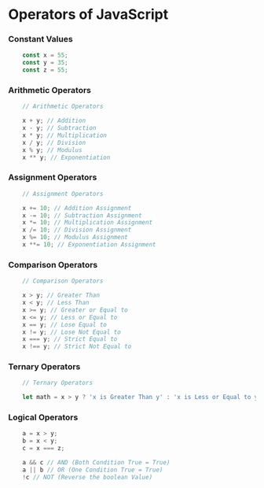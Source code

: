 # Operators of JavaScript

### Constant Values

```javascript
    const x = 55;
    const y = 35;
    const z = 55;
```

### Arithmetic Operators

```javascript
    // Arithmetic Operators

    x + y; // Addition
    x - y; // Subtraction
    x * y; // Multiplication
    x / y; // Division
    x % y; // Modulus
    x ** y; // Exponentiation
```

### Assignment Operators

```javascript
    // Assignment Operators

    x += 10; // Addition Assignment
    x -= 10; // Subtraction Assignment
    x *= 10; // Multiplication Assignment
    x /= 10; // Division Assignment
    x %= 10; // Modulus Assignment
    x **= 10; // Exponentiation Assignment
```

### Comparison Operators

```javascript
    // Comparison Operators

    x > y; // Greater Than
    x < y; // Less Than
    x >= y; // Greater or Equal to
    x <= y; // Less or Equal to
    x == y; // Lose Equal to
    x != y; // Lose Not Equal to
    x === y; // Strict Equal to
    x !== y; // Strict Not Equal to
```

### Ternary Operators

```javascript
    // Ternary Operators

    let math = x > y ? 'x is Greater Than y' : 'x is Less or Equal to y';
```

### Logical Operators

```javascript
    a = x > y;
    b = x < y;
    c = x === z;

    a && c // AND (Both Condition True = True)
    a || b // OR (One Condition True = True)
    !c // NOT (Reverse the boolean Value)
```